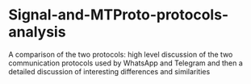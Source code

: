 # Signal-and-MTProto-protocols-analysis
A comparison of the two protocols: high level discussion of the two communication protocols used by WhatsApp and Telegram and then a detailed discussion of interesting differences and similarities
